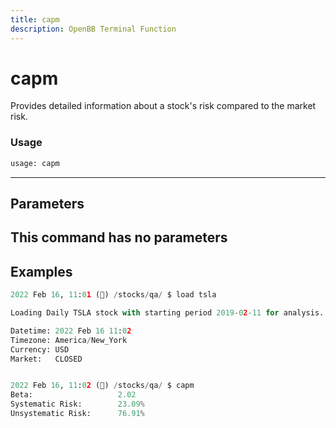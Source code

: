```yaml
---
title: capm
description: OpenBB Terminal Function
---
```


# capm

Provides detailed information about a stock's risk compared to the market risk.

### Usage 
```python
usage: capm
```
---
## Parameters

This command has no parameters
---
## Examples

```python
2022 Feb 16, 11:01 (🦋) /stocks/qa/ $ load tsla

Loading Daily TSLA stock with starting period 2019-02-11 for analysis.

Datetime: 2022 Feb 16 11:02
Timezone: America/New_York
Currency: USD
Market:   CLOSED


2022 Feb 16, 11:02 (🦋) /stocks/qa/ $ capm
Beta:                   2.02
Systematic Risk:        23.09%
Unsystematic Risk:      76.91%
```

